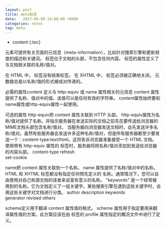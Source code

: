 ```yaml
---
layout: post
title: meta标签
date:   2017-06-09 14:08:00 +0800
categories: notes
tag: meta
---
```


* content
{:toc}


<meta> 元素可提供有关页面的元信息（meta-information），比如针对搜索引擎和更新频度的描述和关键词。
<meta> 标签位于文档的头部，不包含任何内容。<meta> 标签的属性定义了与文档相关联的名称/值对。

在 HTML 中，<meta> 标签没有结束标签。
在 XHTML 中，<meta> 标签必须被正确地关闭。
元数据总是以名称/值的形式被成对传递的。



必需的属性content
定义与 http-equiv 或 name 属性相关的元信息
content 属性提供了名称、值对中的值。该值可以是任何有效的字符串。
content属性始终要和name属性或http-equiv属性一起使用。



可选的属性
http-equiv把 content 属性关联到 HTTP 头部。
http-equiv属性为名称/值对提供了名称。并指示服务器在发送实际的文档之前先在要传送给浏览器的MIME文档头部包含名称/值对。
当服务器向浏览器发送文档时，会先发送许多名称/值对。虽然有些服务器会发送许多这种名称/值对，但是所有服务器都至少要发送一个：content-type:text/html。这将告诉浏览器准备接受一个 HTML 文档。
使用带有 http-equiv 属性的 <meta> 标签时，服务器将把名称/值对添加到发送给浏览器的内容头部。
content-type
refresh				
set-cookie


name把 content 属性关联到一个名称。
name 属性提供了名称/值对中的名称。HTML 和 XHTML 标签都没有指定任何预先定义的 <meta> 名称。通常情况下，您可以自由使用对自己和源文档的读者来说富有意义的名称。
"keywords" 是一个经常被用到的名称。它为文档定义了一组关键字。某些搜索引擎在遇到这些关键字时，会用这些关键字对文档进行分类。
author
description
keywords			
generator
revised
others


scheme定义用于翻译 content 属性值的格式。
scheme 属性用于指定要用来翻译属性值的方案。此方案应该在由 <head> 标签的 profile 属性指定的概况文件中进行了定义。